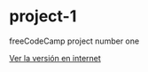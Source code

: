 # project-1
freeCodeCamp project number one

[Ver la versión en internet](https://github.com/OscarPrv/project-1.git)
